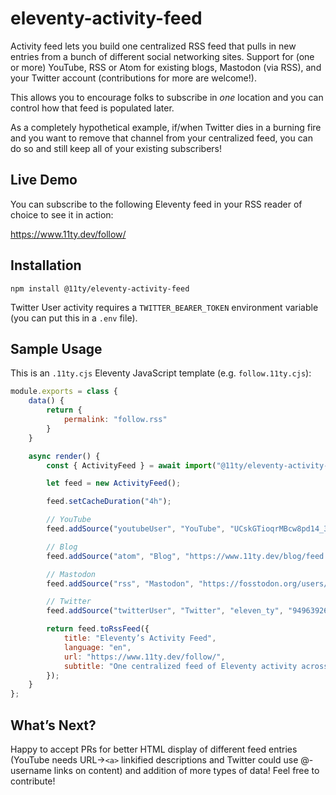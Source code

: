 # eleventy-activity-feed

Activity feed lets you build one centralized RSS feed that pulls in new entries from a bunch of different social networking sites. Support for (one or more) YouTube, RSS or Atom for existing blogs, Mastodon (via RSS), and your Twitter account (contributions for more are welcome!).

This allows you to encourage folks to subscribe in *one* location and you can control how that feed is populated later.

As a completely hypothetical example, if/when Twitter dies in a burning fire and you want to remove that channel from your centralized feed, you can do so and still keep all of your existing subscribers!

## Live Demo

You can subscribe to the following Eleventy feed in your RSS reader of choice to see it in action:

https://www.11ty.dev/follow/

## Installation

```
npm install @11ty/eleventy-activity-feed
```

Twitter User activity requires a `TWITTER_BEARER_TOKEN` environment variable (you can put this in a `.env` file).

<!-- // npm packages published
// github releases and activity
// todo historical duration -->

## Sample Usage

This is an `.11ty.cjs` Eleventy JavaScript template (e.g. `follow.11ty.cjs`):

```js
module.exports = class {
	data() {
		return {
			permalink: "follow.rss"
		}
	}

	async render() {
		const { ActivityFeed } = await import("@11ty/eleventy-activity-feed");

		let feed = new ActivityFeed();

		feed.setCacheDuration("4h");

		// YouTube
		feed.addSource("youtubeUser", "YouTube", "UCskGTioqrMBcw8pd14_334A");

		// Blog
		feed.addSource("atom", "Blog", "https://www.11ty.dev/blog/feed.xml");

		// Mastodon
		feed.addSource("rss", "Mastodon", "https://fosstodon.org/users/eleventy.rss");

		// Twitter
		feed.addSource("twitterUser", "Twitter", "eleven_ty", "949639269433380864");

		return feed.toRssFeed({
			title: "Eleventy’s Activity Feed",
			language: "en",
			url: "https://www.11ty.dev/follow/",
			subtitle: "One centralized feed of Eleventy activity across the web.",
		});
	}
};
```

## What’s Next?

Happy to accept PRs for better HTML display of different feed entries (YouTube needs URL->`<a>` linkified descriptions and Twitter could use @-username links on content) and addition of more types of data! Feel free to contribute!